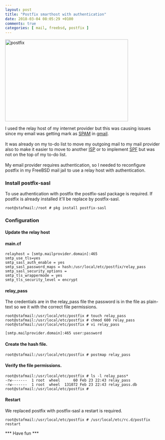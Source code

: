 ```yaml
---
layout: post
title: "Postfix smarthost with authentication"
date: 2018-03-04 08:05:29 +0100
comments: true
categories: [ mail, freebsd, postfix ] 
---
```


<img src="{{ '/images/postfix.png'  | relative_url }}" class="right" width="400" height="266" alt="postfix" /> 

I used the relay host of my internet provider but this was causing issues since my email was getting mark as <a href="https://en.wikipedia.org/wiki/Email_spam">SPAM</a> in <a href="https://en.wikipedia.org/wiki/Gmail">gmail</a>.
<br />&nbsp;<br />
It was already on my to-do list to move my outgoing mail to my mail provider also to make it easier to move to another <a href="https://en.wikipedia.org/wiki/Internet_service_provider">ISP</a> or to implement <a href="https://en.wikipedia.org/wiki/Sender_Policy_Framework">SPF</a> but was not on the top of my to-do list.
<br />&nbsp;<br />
My email provider requires authentication, so I needed to reconfigure postfix in my FreeBSD mail jail to use a relay host with authentication.

### Install postfix-sasl

To use authentication with postfix the postfix-sasl package is required.
If postfix is already installed it'll be replace by postfix-sasl.

```
root@stafmail:/root # pkg install postfix-sasl
```

### Configuration 

#### Update the relay host

#### main.cf

```
relayhost = [smtp.mailprovider.domain]:465
smtp_use_tls=yes
smtp_sasl_auth_enable = yes
smtp_sasl_password_maps = hash:/usr/local/etc/postfix/relay_pass
smtp_sasl_security_options =
smtp_tls_wrappermode = yes
smtp_tls_security_level = encrypt
```

#### relay_pass

The credentials are in the relay_pass file the password is in the file as plain-text so we 
it with the correct file permissions.


```
root@stafmail:/usr/local/etc/postfix # touch relay_pass
root@stafmail:/usr/local/etc/postfix # chmod 600 relay_pass
root@stafmail:/usr/local/etc/postfix # vi relay_pass
```

```
[smtp.mailprovider.domain]:465 user:password
```

#### Create the hash file.

```
root@stafmail:/usr/local/etc/postfix # postmap relay_pass
```

#### Verify the file permissions.

```
root@stafmail:/usr/local/etc/postfix # ls -l relay_pass*
-rw-------  1 root  wheel      60 Feb 23 22:43 relay_pass
-rw-------  1 root  wheel  131072 Feb 23 22:43 relay_pass.db
root@stafmail:/usr/local/etc/postfix # 
```

#### Restart

We replaced postfix with postfix-sasl a restart is required.

```
root@stafmail:/usr/local/etc/postfix # /usr/local/etc/rc.d/postfix restart
```

*** Have fun ***

